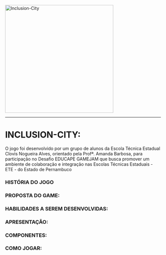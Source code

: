 <p align="left">
  <img src="https://i.ibb.co/F55XKXk/Untitled-1.png" width="350" title="Inclusion-City">
</p>
<hr>

<h1>INCLUSION-CITY:</h1>
<p>
O jogo foi desenvolvido por um grupo de alunos da
Escola Técnica Estadual Clovis Nogueira Alves, orientado
pela Profª. Amanda Barbosa, para participação no
Desafio EDUCAPE GAMEJAM que busca promover um
ambiente de colaboração e integração nas Escolas
Técnicas Estaduais - ETE - do Estado de Pernambuco
</p>
<h3>HISTÓRIA DO JOGO</h3>
<h3>PROPOSTA DO GAME:</h3>
<h3>HABILIDADES A SEREM DESENVOLVIDAS:</h3>
<h3>APRESENTAÇÃO:</h3>
<h3>COMPONENTES:</h3>
<h3>COMO JOGAR:</h3>


